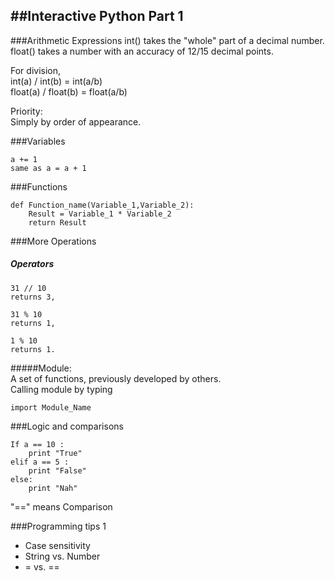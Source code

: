 ##Interactive Python Part 1
-------

###Arithmetic Expressions
int() takes the "whole" part of a decimal number.  
float() takes a number with an accuracy of 12/15 decimal points.  

For division,   
int(a) / int(b) = int(a/b)  
float(a) / float(b) = float(a/b)

Priority:  
Simply by order of appearance.


###Variables

	a += 1
	same as a = a + 1


###Functions

	def Function_name(Variable_1,Variable_2):
		Result = Variable_1 * Variable_2
		return Result
		
###More Operations

##### Operators

	31 // 10 
	returns 3, 
	
	31 % 10
	returns 1, 
	
	1 % 10
	returns 1.
	
#####Module:  
A set of functions, previously developed by others.   
Calling module by typing  
 
	import Module_Name  
	
	
###Logic and comparisons

	If a == 10 :
		print "True"
	elif a == 5 :
		print "False"
	else:
		print "Nah"
		
"==" means Comparison
		
###Programming tips 1
* Case sensitivity  
* String vs. Number
* = vs. ==






		
